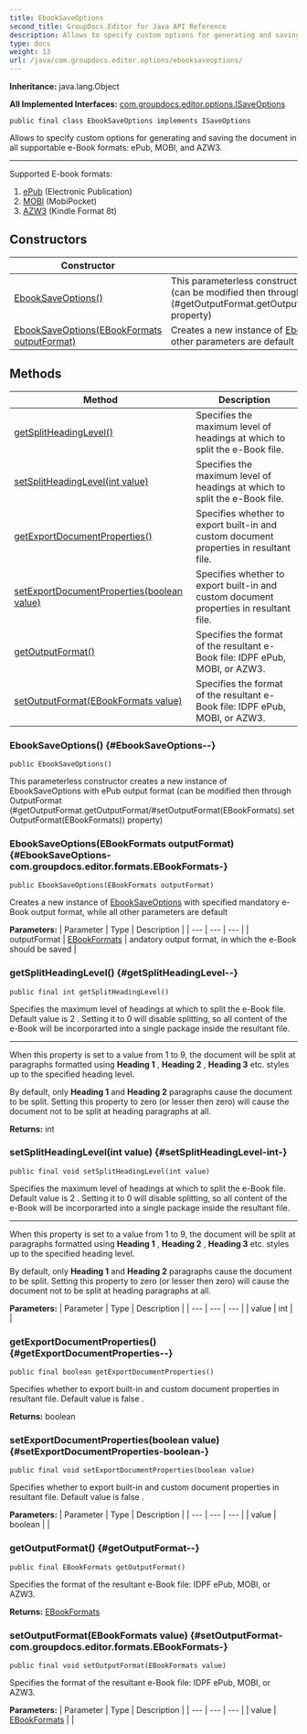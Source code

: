 ```yaml
---
title: EbookSaveOptions
second_title: GroupDocs.Editor for Java API Reference
description: Allows to specify custom options for generating and saving the document in all supportable e-Book formats ePub MOBI and AZW3.
type: docs
weight: 13
url: /java/com.groupdocs.editor.options/ebooksaveoptions/
---
```

**Inheritance:**
java.lang.Object

**All Implemented Interfaces:**
[com.groupdocs.editor.options.ISaveOptions](../../com.groupdocs.editor.options/isaveoptions)
```
public final class EbookSaveOptions implements ISaveOptions
```

Allows to specify custom options for generating and saving the document in all supportable e-Book formats: ePub, MOBI, and AZW3.

--------------------

Supported E-book formats:

1.  [ePub][] (Electronic Publication)
2.  [MOBI][] (MobiPocket)
3.  [AZW3][] (Kindle Format 8t)


[ePub]: https://docs.fileformat.com/ebook/epub/
[MOBI]: https://docs.fileformat.com/ebook/mobi/
[AZW3]: https://docs.fileformat.com/ebook/azw3/
## Constructors

| Constructor | Description |
| --- | --- |
| [EbookSaveOptions()](#EbookSaveOptions--) | This parameterless constructor creates a new instance of EbookSaveOptions with ePub output format (can be modified then through  OutputFormat (\#getOutputFormat.getOutputFormat/\#setOutputFormat(EBookFormats).setOutputFormat(EBookFormats)) property) |
| [EbookSaveOptions(EBookFormats outputFormat)](#EbookSaveOptions-com.groupdocs.editor.formats.EBookFormats-) | Creates a new instance of [EbookSaveOptions](../../com.groupdocs.editor.options/ebooksaveoptions) with specified mandatory e-Book output format, while all other parameters are default |
## Methods

| Method | Description |
| --- | --- |
| [getSplitHeadingLevel()](#getSplitHeadingLevel--) | Specifies the maximum level of headings at which to split the e-Book file. |
| [setSplitHeadingLevel(int value)](#setSplitHeadingLevel-int-) | Specifies the maximum level of headings at which to split the e-Book file. |
| [getExportDocumentProperties()](#getExportDocumentProperties--) | Specifies whether to export built-in and custom document properties in resultant file. |
| [setExportDocumentProperties(boolean value)](#setExportDocumentProperties-boolean-) | Specifies whether to export built-in and custom document properties in resultant file. |
| [getOutputFormat()](#getOutputFormat--) | Specifies the format of the resultant e-Book file: IDPF ePub, MOBI, or AZW3. |
| [setOutputFormat(EBookFormats value)](#setOutputFormat-com.groupdocs.editor.formats.EBookFormats-) | Specifies the format of the resultant e-Book file: IDPF ePub, MOBI, or AZW3. |
### EbookSaveOptions() {#EbookSaveOptions--}
```
public EbookSaveOptions()
```


This parameterless constructor creates a new instance of EbookSaveOptions with ePub output format (can be modified then through  OutputFormat (\#getOutputFormat.getOutputFormat/\#setOutputFormat(EBookFormats).setOutputFormat(EBookFormats)) property)

### EbookSaveOptions(EBookFormats outputFormat) {#EbookSaveOptions-com.groupdocs.editor.formats.EBookFormats-}
```
public EbookSaveOptions(EBookFormats outputFormat)
```


Creates a new instance of [EbookSaveOptions](../../com.groupdocs.editor.options/ebooksaveoptions) with specified mandatory e-Book output format, while all other parameters are default

**Parameters:**
| Parameter | Type | Description |
| --- | --- | --- |
| outputFormat | [EBookFormats](../../com.groupdocs.editor.formats/ebookformats) | andatory output format, in which the e-Book should be saved |

### getSplitHeadingLevel() {#getSplitHeadingLevel--}
```
public final int getSplitHeadingLevel()
```


Specifies the maximum level of headings at which to split the e-Book file. Default value is  2 . Setting it to  0  will disable splitting, so all content of the e-Book will be incorporarted into a single package inside the resultant file.

--------------------

When this property is set to a value from 1 to 9, the document will be split at paragraphs formatted using  **Heading 1** ,  **Heading 2**  ,  **Heading 3**  etc. styles up to the specified heading level.

By default, only  **Heading 1**  and  **Heading 2**  paragraphs cause the document to be split. Setting this property to zero (or lesser then zero) will cause the document not to be split at heading paragraphs at all.

**Returns:**
int
### setSplitHeadingLevel(int value) {#setSplitHeadingLevel-int-}
```
public final void setSplitHeadingLevel(int value)
```


Specifies the maximum level of headings at which to split the e-Book file. Default value is  2 . Setting it to  0  will disable splitting, so all content of the e-Book will be incorporarted into a single package inside the resultant file.

--------------------

When this property is set to a value from 1 to 9, the document will be split at paragraphs formatted using  **Heading 1** ,  **Heading 2**  ,  **Heading 3**  etc. styles up to the specified heading level.

By default, only  **Heading 1**  and  **Heading 2**  paragraphs cause the document to be split. Setting this property to zero (or lesser then zero) will cause the document not to be split at heading paragraphs at all.

**Parameters:**
| Parameter | Type | Description |
| --- | --- | --- |
| value | int |  |

### getExportDocumentProperties() {#getExportDocumentProperties--}
```
public final boolean getExportDocumentProperties()
```


Specifies whether to export built-in and custom document properties in resultant file. Default value is  false .

**Returns:**
boolean
### setExportDocumentProperties(boolean value) {#setExportDocumentProperties-boolean-}
```
public final void setExportDocumentProperties(boolean value)
```


Specifies whether to export built-in and custom document properties in resultant file. Default value is  false .

**Parameters:**
| Parameter | Type | Description |
| --- | --- | --- |
| value | boolean |  |

### getOutputFormat() {#getOutputFormat--}
```
public final EBookFormats getOutputFormat()
```


Specifies the format of the resultant e-Book file: IDPF ePub, MOBI, or AZW3.

**Returns:**
[EBookFormats](../../com.groupdocs.editor.formats/ebookformats)
### setOutputFormat(EBookFormats value) {#setOutputFormat-com.groupdocs.editor.formats.EBookFormats-}
```
public final void setOutputFormat(EBookFormats value)
```


Specifies the format of the resultant e-Book file: IDPF ePub, MOBI, or AZW3.

**Parameters:**
| Parameter | Type | Description |
| --- | --- | --- |
| value | [EBookFormats](../../com.groupdocs.editor.formats/ebookformats) |  |

